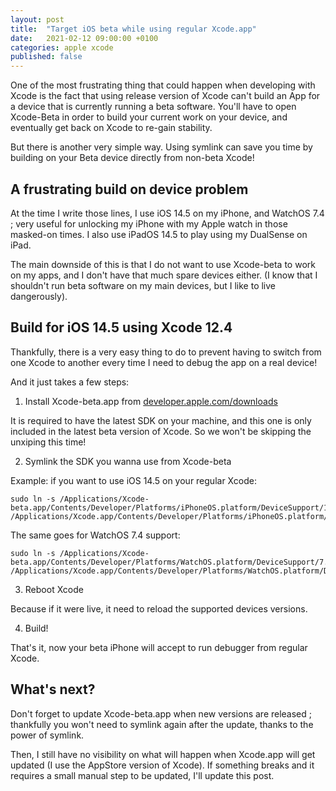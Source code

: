 ```yaml
---
layout: post
title:  "Target iOS beta while using regular Xcode.app"
date:   2021-02-12 09:00:00 +0100
categories: apple xcode
published: false
---
```


One of the most frustrating thing that could happen when developing with Xcode is the fact that using release version of Xcode can't build an App for a device that is currently running a beta software.
You'll have to open Xcode-Beta in order to build your current work on your device, and eventually get back on Xcode to re-gain stability.

But there is another very simple way. Using symlink can save you time by building on your Beta device directly from non-beta Xcode!

<!--more-->

## A frustrating build on device problem

At the time I write those lines, I use iOS 14.5 on my iPhone, and WatchOS 7.4 ; very useful for unlocking my iPhone with my Apple watch in those masked-on times.
I also use iPadOS 14.5 to play using my DualSense on iPad.

The main downside of this is that I do not want to use Xcode-beta to work on my apps, and I don't have that much spare devices either. (I know that I shouldn't run beta software on my main devices, but I like to live dangerously).

## Build for iOS 14.5 using Xcode 12.4

Thankfully, there is a very easy thing to do to prevent having to switch from one Xcode to another every time I need to debug the app on a real device!

And it just takes a few steps:

1. Install Xcode-beta.app from [developer.apple.com/downloads][developer-apple-download]

It is required to have the latest SDK on your machine, and this one is only included in the latest beta version of Xcode. So we won't be skipping the unxiping this time!

2. Symlink the SDK you wanna use from Xcode-beta

Example: if you want to use iOS 14.5 on your regular Xcode:

    sudo ln -s /Applications/Xcode-beta.app/Contents/Developer/Platforms/iPhoneOS.platform/DeviceSupport/14.5 /Applications/Xcode.app/Contents/Developer/Platforms/iPhoneOS.platform/DeviceSupport/14.5

The same goes for WatchOS 7.4 support:

    sudo ln -s /Applications/Xcode-beta.app/Contents/Developer/Platforms/WatchOS.platform/DeviceSupport/7.4 /Applications/Xcode.app/Contents/Developer/Platforms/WatchOS.platform/DeviceSupport/7.4

3. Reboot Xcode

Because if it were live, it need to reload the supported devices versions.

4. Build!

That's it, now your beta iPhone will accept to run debugger from regular Xcode.

## What's next?

Don't forget to update Xcode-beta.app when new versions are released ; thankfully you won't need to symlink again after the update, thanks to the power of symlink.

Then, I still have no visibility on what will happen when Xcode.app will get updated (I use the AppStore version of Xcode). If something breaks and it requires a small manual step to be updated, I'll update this post.

[developer-apple-download]: https://developer.apple.com/download
